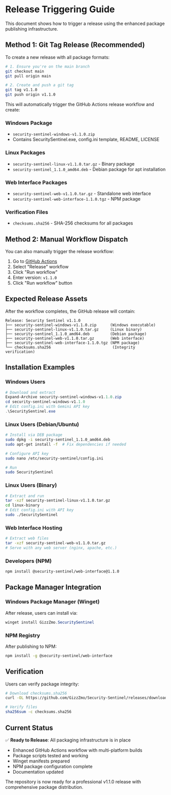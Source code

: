 # Release Triggering Guide

This document shows how to trigger a release using the enhanced package publishing infrastructure.

## Method 1: Git Tag Release (Recommended)

To create a new release with all package formats:

```bash
# 1. Ensure you're on the main branch
git checkout main
git pull origin main

# 2. Create and push a git tag
git tag v1.1.0
git push origin v1.1.0
```

This will automatically trigger the GitHub Actions release workflow and create:

### Windows Package
- `security-sentinel-windows-v1.1.0.zip`
- Contains SecuritySentinel.exe, config.ini template, README, LICENSE

### Linux Packages
- `security-sentinel-linux-v1.1.0.tar.gz` - Binary package
- `security-sentinel_1.1.0_amd64.deb` - Debian package for apt installation

### Web Interface Packages
- `security-sentinel-web-v1.1.0.tar.gz` - Standalone web interface
- `security-sentinel-web-interface-1.1.0.tgz` - NPM package

### Verification Files
- `checksums.sha256` - SHA-256 checksums for all packages

## Method 2: Manual Workflow Dispatch

You can also manually trigger the release workflow:

1. Go to [GitHub Actions](https://github.com/GizzZmo/Security-Sentinel/actions)
2. Select "Release" workflow
3. Click "Run workflow"
4. Enter version: `v1.1.0`
5. Click "Run workflow" button

## Expected Release Assets

After the workflow completes, the GitHub release will contain:

```
Release: Security Sentinel v1.1.0
├── security-sentinel-windows-v1.1.0.zip      (Windows executable)
├── security-sentinel-linux-v1.1.0.tar.gz     (Linux binary)
├── security-sentinel_1.1.0_amd64.deb         (Debian package)
├── security-sentinel-web-v1.1.0.tar.gz       (Web interface)
├── security-sentinel-web-interface-1.1.0.tgz (NPM package)
└── checksums.sha256                           (Integrity verification)
```

## Installation Examples

### Windows Users
```powershell
# Download and extract
Expand-Archive security-sentinel-windows-v1.1.0.zip
cd security-sentinel-windows-v1.1.0
# Edit config.ini with Gemini API key
.\SecuritySentinel.exe
```

### Linux Users (Debian/Ubuntu)
```bash
# Install via DEB package
sudo dpkg -i security-sentinel_1.1.0_amd64.deb
sudo apt-get install -f  # Fix dependencies if needed

# Configure API key
sudo nano /etc/security-sentinel/config.ini

# Run
sudo SecuritySentinel
```

### Linux Users (Binary)
```bash
# Extract and run
tar -xzf security-sentinel-linux-v1.1.0.tar.gz
cd linux-binary
# Edit config.ini with API key
sudo ./SecuritySentinel
```

### Web Interface Hosting
```bash
# Extract web files
tar -xzf security-sentinel-web-v1.1.0.tar.gz
# Serve with any web server (nginx, apache, etc.)
```

### Developers (NPM)
```bash
npm install @security-sentinel/web-interface@1.1.0
```

## Package Manager Integration

### Windows Package Manager (Winget)
After release, users can install via:
```powershell
winget install GizzZmo.SecuritySentinel
```

### NPM Registry
After publishing to NPM:
```bash
npm install -g @security-sentinel/web-interface
```

## Verification

Users can verify package integrity:
```bash
# Download checksums.sha256
curl -OL https://github.com/GizzZmo/Security-Sentinel/releases/download/v1.1.0/checksums.sha256

# Verify files
sha256sum -c checksums.sha256
```

## Current Status

✅ **Ready to Release**: All packaging infrastructure is in place
- Enhanced GitHub Actions workflow with multi-platform builds
- Package scripts tested and working
- Winget manifests prepared
- NPM package configuration complete
- Documentation updated

The repository is now ready for a professional v1.1.0 release with comprehensive package distribution.